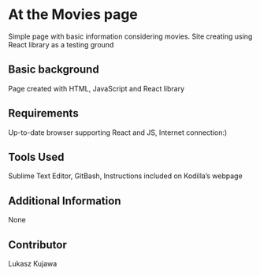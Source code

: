 At the Movies page
====================

Simple page with basic information considering movies. Site creating using React library as a testing ground

Basic background
---------------------
Page created with HTML, JavaScript and React library

Requirements
---------------------
Up-to-date browser supporting React and JS, Internet connection:)

Tools Used
---------------------
Sublime Text Editor,  GitBash, Instructions included on Kodilla’s webpage 

Additional Information
---------------------
None 

Contributor
---------------------
Lukasz Kujawa

